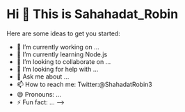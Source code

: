 # Hi 👋 This is Sahahadat_Robin

Here are some ideas to get you started:

- 🔭 I’m currently working on ...
- 🌱 I’m currently learning Node.js
- 👯 I’m looking to collaborate on ...
- 🤔 I’m looking for help with ...
- 💬 Ask me about ...
- 📫 How to reach me: Twitter:@ShahadatRobin3
- 😄 Pronouns: ...
- ⚡ Fun fact: ...
-->
